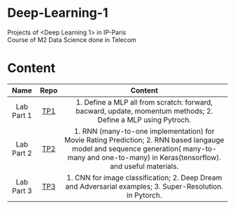 # Deep-Learning-1
Projects of &lt;Deep Learning 1> in IP-Paris  
Course of M2 Data Science done in Telecom

# Content

| Name    |Repo    | Content | 
| :--:    |:--:    | :--:    | 
| Lab Part 1 | [TP1](TP1) | 1. Define a MLP all from scratch: forward, bacward, update, momentum methods; 2. Define a MLP using Pytroch.| 
| Lab Part 2 | [TP2](TP2) | 1. RNN (many-to-one implementation) for Movie Rating Prediction; 2. RNN based langauge model and sequence generation( many-to-many and one-to-many) in Keras(tensorflow). and useful materials. | 
| Lab Part 3 | [TP3](TP3) | 1. CNN for image classification; 2. Deep Dream and Adversarial examples; 3. Super-Resolution. in Pytorch. | 

